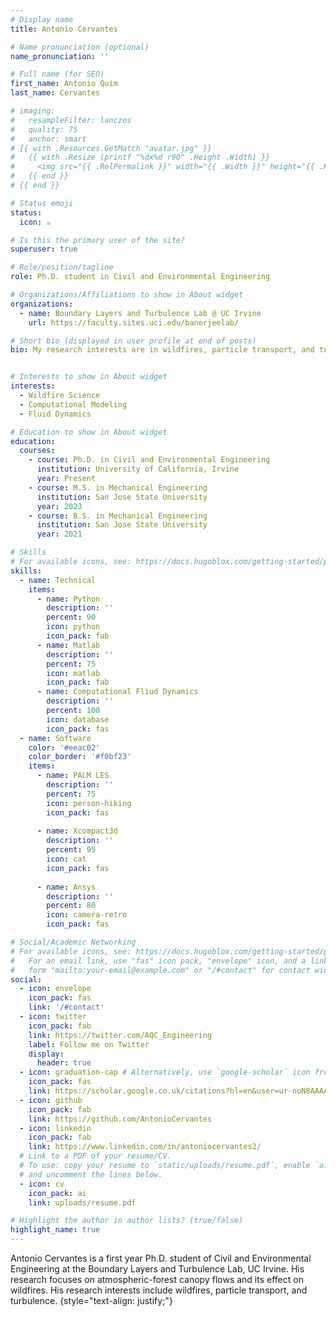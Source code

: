 ```yaml
---
# Display name
title: Antonio Cervantes

# Name pronunciation (optional)
name_pronunciation: ''

# Full name (for SEO)
first_name: Antonio Quim
last_name: Cervantes

# imaging:
#   resampleFilter: lanczos
#   quality: 75
#   anchor: smart
# {{ with .Resources.GetMatch "avatar.jpg" }}
#   {{ with .Resize (printf "%dx%d r90" .Height .Width) }}
#     <img src="{{ .RelPermalink }}" width="{{ .Width }}" height="{{ .Height }}">
#   {{ end }}
# {{ end }}

# Status emoji
status:
  icon: ☕️

# Is this the primary user of the site?
superuser: true

# Role/position/tagline
role: Ph.D. student in Civil and Environmental Engineering

# Organizations/Affiliations to show in About widget
organizations:
  - name: Boundary Layers and Turbulence Lab @ UC Irvine
    url: https://faculty.sites.uci.edu/banerjeelab/

# Short bio (displayed in user profile at end of posts)
bio: My research interests are in wildfires, particle transport, and turbulence


# Interests to show in About widget
interests:
  - Wildfire Science
  - Computational Modeling
  - Fluid Dynamics

# Education to show in About widget
education:
  courses:
    - course: Ph.D. in Civil and Environmental Engineering
      institution: University of California, Irvine
      year: Present
    - course: M.S. in Mechanical Engineering
      institution: San Jose State University
      year: 2023
    - course: B.S. in Mechanical Engineering
      institution: San Jose State University
      year: 2021

# Skills
# For available icons, see: https://docs.hugoblox.com/getting-started/page-builder/#icons
skills:
  - name: Technical
    items:
      - name: Python
        description: ''
        percent: 90
        icon: python
        icon_pack: fab
      - name: Matlab
        description: ''
        percent: 75
        icon: matlab
        icon_pack: fab
      - name: Computational Fliud Dynamics
        description: ''
        percent: 100
        icon: database
        icon_pack: fas
  - name: Software
    color: '#eeac02'
    color_border: '#f0bf23'
    items:
      - name: PALM LES
        description: ''
        percent: 75
        icon: person-hiking
        icon_pack: fas
      
      - name: Xcompact3d
        description: ''
        percent: 95
        icon: cat
        icon_pack: fas
      
      - name: Ansys
        description: ''
        percent: 80
        icon: camera-retro
        icon_pack: fas

# Social/Academic Networking
# For available icons, see: https://docs.hugoblox.com/getting-started/page-builder/#icons
#   For an email link, use "fas" icon pack, "envelope" icon, and a link in the
#   form "mailto:your-email@example.com" or "/#contact" for contact widget.
social:
  - icon: envelope
    icon_pack: fas
    link: '/#contact'
  - icon: twitter
    icon_pack: fab
    link: https://twitter.com/AQC_Engineering
    label: Follow me on Twitter
    display:
      header: true
  - icon: graduation-cap # Alternatively, use `google-scholar` icon from `ai` icon pack
    icon_pack: fas
    link: https://scholar.google.co.uk/citations?hl=en&user=ur-noN8AAAAJ&view_op=list_works&authuser=1&gmla=AH70aAUmDpExqwxmDTmAt0cCksf6CnjQTwiXNiMaiFh6D2Ytu2GedZ9Q9ATpj_ZDVUWvCImbeWETz9RDZG26kSpR
  - icon: github
    icon_pack: fab
    link: https://github.com/AntonioCervantes
  - icon: linkedin
    icon_pack: fab
    link: https://www.linkedin.com/in/antoniocervantes2/
  # Link to a PDF of your resume/CV.
  # To use: copy your resume to `static/uploads/resume.pdf`, enable `ai` icons in `params.yaml`,
  # and uncomment the lines below.
  - icon: cv
    icon_pack: ai
    link: uploads/resume.pdf

# Highlight the author in author lists? (true/false)
highlight_name: true
---
```



Antonio Cervantes is a first year Ph.D. student of Civil and Environmental Engineering at the Boundary Layers and Turbulence Lab, UC Irvine. His research focuses on atmospheric-forest canopy flows and its effect on wildfires. His research interests include wildfires, particle transport, and turbulence. 
{style="text-align: justify;"}
